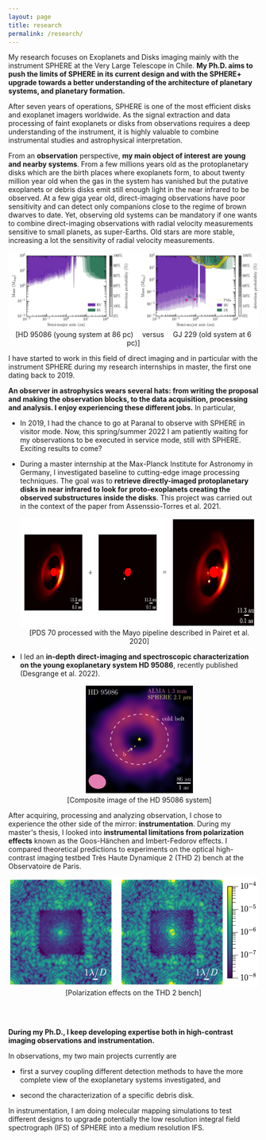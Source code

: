 ```yaml
---
layout: page
title: research
permalink: /research/
---
```


My research focuses on Exoplanets and Disks imaging mainly with the instrument SPHERE at the Very Large Telescope in Chile. <b>My Ph.D. aims to push the limits of SPHERE in its current design and with the SPHERE+ upgrade towards a better understanding of the architecture of planetary systems, and planetary formation.</b>

After seven years of operations, SPHERE is one of the most efficient disks and exoplanet imagers worldwide. As the signal extraction and data processing of faint exoplanets or disks from observations requires a deep understanding of the instrument, it is highly valuable to combine instrumental studies and astrophysical interpretation. 

From an <b>observation</b> perspective, <b>my main object of interest are young and nearby systems</b>. From a few millions years old as the protoplanetary disks which are the birth places where exoplanets form, to about twenty million year old when the gas in the system has vanished but the putative exoplanets or debris disks emit still enough light in the near infrared to be observed. At a few giga year old, direct-imaging observations have poor sensitivity and can detect only companions close to the regime of brown dwarves to date. Yet, observing old systems can be mandatory if one wants to combine direct-imaging observations with radial velocity measurements sensitive to small planets, as super-Earths. Old stars are more stable, increasing a lot the sensitivity of radial velocity measurements.

<p align="center">
<img src="/fig/detlims_2systems.jpg" width="800" >
  <br>
  [HD 95086 (young system at 86 pc) &emsp;versus&emsp; GJ 229 (old system at 6 pc)]
  <br>
</p>



I have started to work in this field of direct imaging and in particular with the instrument SPHERE during my research internships in master, the first one dating back to 2019. 

<b> An observer in astrophysics wears several hats: from writing the proposal and making the observation blocks, to the data acquisition, processing and analysis. I enjoy experiencing these different jobs.</b> In particular,  

- In 2019, I had the chance to go at Paranal to observe with SPHERE in visitor mode. Now, this spring/summer 2022 I am patiently waiting for my observations to be executed in service mode, still with SPHERE. Exciting results to come?


- During a master internship at the Max-Planck Institute for Astronomy in Germany, I investigated baseline to cutting-edge image processing techniques. The goal was to <b>retrieve directly-imaged protoplanetary disks in near infrared to look for proto-exoplanets creating the observed substructures inside the disks</b>. This project was carried out in the context of the paper from Assenssio-Torres et al. 2021.

  
  <p align="center">
  <img src="/fig/PDS70_details.png" height="220" > 
  <br>
  [PDS 70 processed with the Mayo pipeline described in Pairet et al. 2020]
  <br>
  </p>


- I led an <b>in-depth direct-imaging and spectroscopic characterization on the young exoplanetary system HD 95086</b>, recently published (Desgrange et al. 2022). 


  <p align="center">
  <img src="/fig/HD95086_overview.png" height="220" > 
  <br>
  [Composite image of the HD 95086 system]
  <br>
  </p>



After acquiring, processing and analyzing observation, I chose to experience the other side of the mirror: <b>instrumentation</b>. During my master's thesis, I looked into <b>instrumental limitations from polarization effects</b> known as the Goos-Hänchen and Imbert-Fedorov effects. I compared theoretical predictions to experiments on the optical high-contrast imaging testbed Très Haute Dynamique 2 (THD 2) bench at the Observatoire de Paris.

 <p align="center">
 <img src="/fig/polar_thd2.png" height="220" >
  <br>
  [Polarization effects on the THD 2 bench]
  <br>
 </p>

 <br>  <br>

<b>During my Ph.D., I keep developing expertise both in high-contrast imaging observations and instrumentation. </b>
  
In observations, my two main projects currently are 
  
  - first a survey coupling different detection methods to have the more complete view of the exoplanetary systems investigated, and 
  
  - second the characterization of a specific debris disk. 
  
In instrumentation, I am doing molecular mapping simulations to test different designs to upgrade potentially the low resolution integral field spectrograph (IFS) of SPHERE into a medium resolution IFS.

